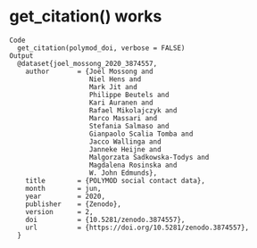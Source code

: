 # get_citation() works

    Code
      get_citation(polymod_doi, verbose = FALSE)
    Output
      @dataset{joel_mossong_2020_3874557,
        author       = {Joël Mossong and
                        Niel Hens and
                        Mark Jit and
                        Philippe Beutels and
                        Kari Auranen and
                        Rafael Mikolajczyk and
                        Marco Massari and
                        Stefania Salmaso and
                        Gianpaolo Scalia Tomba and
                        Jacco Wallinga and
                        Janneke Heijne and
                        Malgorzata Sadkowska-Todys and
                        Magdalena Rosinska and
                        W. John Edmunds},
        title        = {POLYMOD social contact data},
        month        = jun,
        year         = 2020,
        publisher    = {Zenodo},
        version      = 2,
        doi          = {10.5281/zenodo.3874557},
        url          = {https://doi.org/10.5281/zenodo.3874557},
      }

